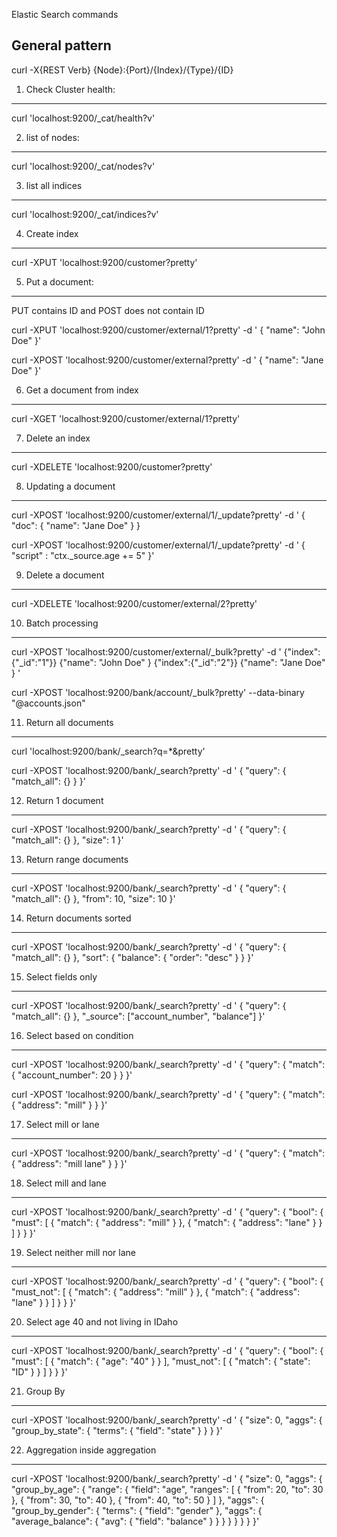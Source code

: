 Elastic Search commands

General pattern
------------------------
curl -X{REST Verb} {Node}:{Port}/{Index}/{Type}/{ID}


1) Check Cluster health:
------------------------

curl 'localhost:9200/_cat/health?v'

2) list of nodes:
------------------------

curl 'localhost:9200/_cat/nodes?v'

3) list all indices
------------------------

curl 'localhost:9200/_cat/indices?v'

4) Create index
------------------------

curl -XPUT 'localhost:9200/customer?pretty'

5) Put a document:
------------------------
PUT contains ID and POST does not contain ID

curl -XPUT 'localhost:9200/customer/external/1?pretty' -d '
{
  "name": "John Doe"
}'

curl -XPOST 'localhost:9200/customer/external?pretty' -d '
{
  "name": "Jane Doe"
}'

6) Get a document from index
------------------------

curl -XGET 'localhost:9200/customer/external/1?pretty'


7) Delete an index
------------------------

curl -XDELETE 'localhost:9200/customer?pretty'

8) Updating a document
----------------------

curl -XPOST 'localhost:9200/customer/external/1/_update?pretty' -d '
{
  "doc": { "name": "Jane Doe" }
}

curl -XPOST 'localhost:9200/customer/external/1/_update?pretty' -d '
{
  "script" : "ctx._source.age += 5"
}'

9) Delete a document
---------------------
curl -XDELETE 'localhost:9200/customer/external/2?pretty'

10) Batch processing
--------------------
curl -XPOST 'localhost:9200/customer/external/_bulk?pretty' -d '
{"index":{"_id":"1"}}
{"name": "John Doe" }
{"index":{"_id":"2"}}
{"name": "Jane Doe" }
'

curl -XPOST 'localhost:9200/bank/account/_bulk?pretty' --data-binary "@accounts.json"


11) Return all documents
------------------------

curl 'localhost:9200/bank/_search?q=*&pretty'

curl -XPOST 'localhost:9200/bank/_search?pretty' -d '
{
  "query": { "match_all": {} }
}'


12) Return 1 document
----------------------

curl -XPOST 'localhost:9200/bank/_search?pretty' -d '
{
  "query": { "match_all": {} },
  "size": 1
}'

13) Return range documents
---------------------------
curl -XPOST 'localhost:9200/bank/_search?pretty' -d '
{
  "query": { "match_all": {} },
  "from": 10,
  "size": 10
}'

14) Return documents sorted
-----------------------------

curl -XPOST 'localhost:9200/bank/_search?pretty' -d '
{
  "query": { "match_all": {} },
  "sort": { "balance": { "order": "desc" } }
}'

15) Select fields only
----------------------

curl -XPOST 'localhost:9200/bank/_search?pretty' -d '
{
  "query": { "match_all": {} },
  "_source": ["account_number", "balance"]
}'


16) Select based on condition
------------------------------
curl -XPOST 'localhost:9200/bank/_search?pretty' -d '
{
  "query": { "match": { "account_number": 20 } }
}'

curl -XPOST 'localhost:9200/bank/_search?pretty' -d '
{
  "query": { "match": { "address": "mill" } }
}'

17) Select mill or lane
------------------------
curl -XPOST 'localhost:9200/bank/_search?pretty' -d '
{
  "query": { "match": { "address": "mill lane" } }
}'

18) Select mill and lane
-------------------------

curl -XPOST 'localhost:9200/bank/_search?pretty' -d '
{
  "query": {
    "bool": {
      "must": [
        { "match": { "address": "mill" } },
        { "match": { "address": "lane" } }
      ]
    }
  }
}'

19) Select neither mill nor lane
--------------------------------
curl -XPOST 'localhost:9200/bank/_search?pretty' -d '
{
  "query": {
    "bool": {
      "must_not": [
        { "match": { "address": "mill" } },
        { "match": { "address": "lane" } }
      ]
    }
  }
}'

20) Select age 40 and not living in IDaho
------------------------------------------

curl -XPOST 'localhost:9200/bank/_search?pretty' -d '
{
  "query": {
    "bool": {
      "must": [
        { "match": { "age": "40" } }
      ],
      "must_not": [
        { "match": { "state": "ID" } }
      ]
    }
  }
}'

21) Group By
------------

curl -XPOST 'localhost:9200/bank/_search?pretty' -d '
{
  "size": 0,
  "aggs": {
    "group_by_state": {
      "terms": {
        "field": "state"
      }
    }
  }
}'

22) Aggregation inside aggregation
-----------------------------------
curl -XPOST 'localhost:9200/bank/_search?pretty' -d '
{
  "size": 0,
  "aggs": {
    "group_by_age": {
      "range": {
        "field": "age",
        "ranges": [
          {
            "from": 20,
            "to": 30
          },
          {
            "from": 30,
            "to": 40
          },
          {
            "from": 40,
            "to": 50
          }
        ]
      },
      "aggs": {
        "group_by_gender": {
          "terms": {
            "field": "gender"
          },
          "aggs": {
            "average_balance": {
              "avg": {
                "field": "balance"
              }
            }
          }
        }
      }
    }
  }
}'
